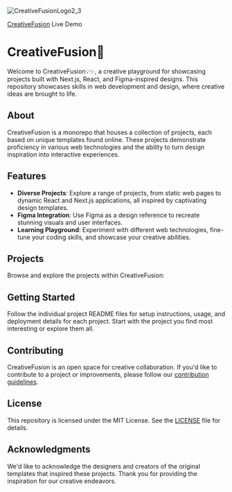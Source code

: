 ![CreativeFusionLogo2_3](https://github.com/io-oseinana/CreativeFusion/assets/105572944/7974e6c9-8a47-40a8-b7c5-c1a9eb53bcf8)

[CreativeFusion](https://creative-fusion.vercel.app/) Live Demo

# CreativeFusion🚀


Welcome to CreativeFusion💡✨, a creative playground for showcasing projects built with Next.js, React, and Figma-inspired designs. This repository showcases skills in web development and design, where creative ideas are brought to life.

## About

CreativeFusion is a monorepo that houses a collection of projects, each based on unique templates found online. These projects demonstrate proficiency in various web technologies and the ability to turn design inspiration into interactive experiences.

## Features

- **Diverse Projects**: Explore a range of projects, from static web pages to dynamic React and Next.js applications, all inspired by captivating design templates.
- **Figma Integration**: Use Figma as a design reference to recreate stunning visuals and user interfaces.
- **Learning Playground**: Experiment with different web technologies, fine-tune your coding skills, and showcase your creative abilities.

## Projects

Browse and explore the projects within CreativeFusion:

## Getting Started

Follow the individual project README files for setup instructions, usage, and deployment details for each project. Start with the project you find most interesting or explore them all.

## Contributing

CreativeFusion is an open space for creative collaboration. If you'd like to contribute to a project or improvements, please follow our [contribution guidelines](CONTRIBUTING.md).

## License

This repository is licensed under the MIT License. See the [LICENSE](LICENSE) file for details.

## Acknowledgments

We'd like to acknowledge the designers and creators of the original templates that inspired these projects. Thank you for providing the inspiration for our creative endeavors.

